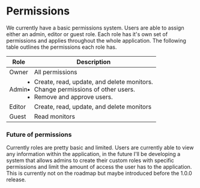 # Permissions

We currently have a basic permissions system. Users are able to assign either an admin, editor or guest role. Each role has it's own set of permissions and applies throughout the whole application. The following table outlines the permissions each role has.

| Role   | Description                                                                                                                                                                              |
| ------ | ---------------------------------------------------------------------------------------------------------------------------------------------------------------------------------------- |
| Owner  | All permissions                                                                                                                                                                          |
| Admin  | <ul style="padding:0; margin:0; marginLeft: 10px;"><li>Create, read, update, and delete monitors.</li><li>Change permissions of other users.</li><li>Remove and approve users.</li></ul> |
| Editor | Create, read, update, and delete monitors                                                                                                                                                |
| Guest  | Read monitors                                                                                                                                                                            |

### Future of permissions

Currently roles are pretty basic and limited. Users are currently able to view any information within the application, in the future I'll be developing a system that allows admins to create their custom roles with specific permissions and limit the amount of access the user has to the application. This is currently not on the roadmap but maybe introduced before the 1.0.0 release.
